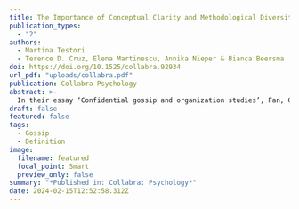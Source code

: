 ```yaml
---
title: The Importance of Conceptual Clarity and Methodological Diversity for Studying Confidential Gossip–a Response and Addition to Fan et al.(2021)
publication_types:
  - "2"
authors:
  - Martina Testori
  - Terence D. Cruz, Elena Martinescu, Annika Nieper & Bianca Beersma
doi: https://doi.org/10.1525/collabra.92934
url_pdf: "uploads/collabra.pdf"
publication: Collabra Psychology
abstract: >-
  In their essay ‘Confidential gossip and organization studies’, Fan, Grey, and Kärreman (2021) argue that confidential gossip is a distinctive sub-category of gossip that has particular implications for the communicative constitution of organizations and that they provide a methodological platform for studying confidential gossip. We view these claims, written from a phenomenological/constructivist perspective, from a postpositivist perspective, and propose some amendments and nuance, with the goal of furthering understanding of confidential gossip. Fan et al’s adoption of context-specific and mutable meanings for participants may be adequate for the purposes of their broadly phenomenological analysis, but needs amending if it is to enable the formulation of clear theoretical propositions and testable predictions regarding the effects of confidential gossip in organizations, which from our perspective is essential. We make three suggestions. First, a clear definition of gossip is needed. Second, we emphasize the importance of clear predictions on how confidentiality shapes gossip processes and outcomes by distinguishing (1) sender motives for confidentiality, (2) receiver perceptions of confidentiality, and (3) whether gossip is kept confidential from just the gossip target or also from other parties. Systematically testing such predictions could then lend support for the conclusion that confidential gossip is a distinctive sub-category of gossip that impacts organizations in different ways than non-confidential gossip does. Third, we argue that Fan et al.’s methodological perspective overlooks recent developments in the gossip literature, and that rather than focusing on participant observation as Fan et al. advocate, employing a broader range of research methods is needed to understand confidential gossip and its impact on organizations.
draft: false
featured: false
tags:
  - Gossip
  - Definition
image:
  filename: featured
  focal_point: Smart
  preview_only: false
summary: "*Published in: Collabra: Psychology*"
date: 2024-02-15T12:52:58.312Z
---
```

<script type='text/javascript' src='https://d1bxh8uas1mnw7.cloudfront.net/assets/embed.js'></script>

<div data-badge-details="right" data-badge-type="large-donut" data-doi="\[](https://doi.org/10.1038/s41598-022-08670-7)https://doi.org/10.1038/s41598-022-08670-7" data-hide-no-mentions="true" class="altmetric-embed"></div>
